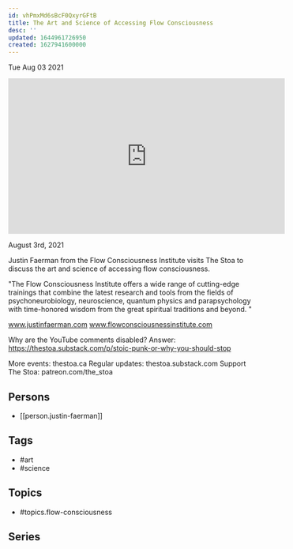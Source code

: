 ```yaml
---
id: vhPmxMd6sBcF0QxyrGFtB
title: The Art and Science of Accessing Flow Consciousness
desc: ''
updated: 1644961726950
created: 1627941600000
---
```





Tue Aug 03 2021

<iframe width="560" height="315" src="https://www.youtube.com/embed/MT4FXml9uVw" title="The Art and Science of Accessing Flow Consciousness w/ Justin Faerman" frameborder="0" allow="accelerometer; autoplay; clipboard-write; encrypted-media; gyroscope; picture-in-picture" allowfullscreen ></iframe>

August 3rd, 2021

Justin Faerman from the Flow Consciousness Institute visits The Stoa to discuss the art and science of accessing flow consciousness.

"The Flow Consciousness Institute offers a wide range of cutting-edge trainings that combine the latest research and tools from the fields of psychoneurobiology, neuroscience, quantum physics and parapsychology with time-honored wisdom from the great spiritual traditions and beyond. "

www.justinfaerman.com
www.flowconsciousnessinstitute.com

Why are the YouTube comments disabled? Answer: https://thestoa.substack.com/p/stoic-punk-or-why-you-should-stop

More events: thestoa.ca 
Regular updates: thestoa.substack.com 
Support The Stoa: patreon.com/the_stoa

## Persons

- [[person.justin-faerman]]

## Tags

- #art
- #science

## Topics

- #topics.flow-consciousness

## Series



